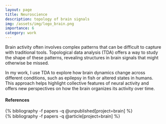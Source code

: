 ```yaml
---
layout: page
title: Neuroscience
description: topology of brain signals
img: /assets/img/logo_brain.png
importance: 6
category: work
---
```


Brain activity often involves complex patterns that can be difficult to capture with traditional tools. Topological data analysis (TDA) offers a way to study the shape of these patterns, revealing structures in brain signals that might otherwise be missed.

In my work, I use TDA to explore how brain dynamics change across different conditions, such as epilepsy in fish or altered states in humans. This approach helps highlight collective features of neural activity and offers new perspectives on how the brain organizes its activity over time.

#### References

<div class="publications">
{% bibliography -f papers -q @unpublished[project=brain] %}
</div>

<div class="publications">
{% bibliography -f papers -q @article[project=brain] %}
</div>

